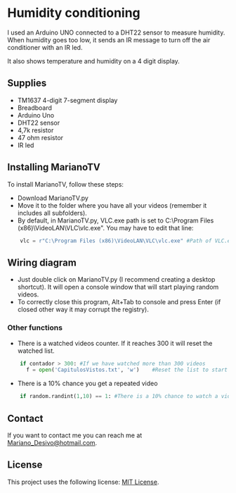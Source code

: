 # Humidity conditioning

I used an Arduino UNO connected to a DHT22 sensor to measure humidity. When humidity goes too low, it sends an IR message to turn off the air conditioner with an IR led.

It also shows temperature and humidity on a 4 digit display.

## Supplies

* TM1637 4-digit 7-segment display
* Breadboard
* Arduino Uno
* DHT22 sensor
* 4,7k resistor
* 47 ohm resistor
* IR led

## Installing MarianoTV

To install MarianoTV, follow these steps:

* Download MarianoTV.py
* Move it to the folder where you have all your videos (remember it includes all subfolders).
* By default, in MarianoTV.py, VLC.exe path is set to C:\Program Files (x86)\VideoLAN\VLC\vlc.exe". You may have to edit that line:
```python
    vlc = r"C:\Program Files (x86)\VideoLAN\VLC\vlc.exe" #Path of VLC.exe
```

## Wiring diagram

* Just double click on MarianoTV.py (I recommend creating a desktop shortcut). It will open a console window that will start playing random videos.
* To correctly close this program, Alt+Tab to console and press Enter (if closed other way it may corrupt the registry).

### Other functions

* There is a watched videos counter. If it reaches 300 it will reset the watched list.
```python
    if contador > 300: #If we have watched more than 300 videos 
      f = open('CapitulosVistos.txt', 'w')    #Reset the list to start again

```
* There is a 10% chance you get a repeated video
```python
    if random.randint(1,10) == 1: #There is a 10% chance to watch a video you have already seen
```

## Contact

If you want to contact me you can reach me at Mariano_Desivo@hotmail.com.

## License

This project uses the following license: [MIT License](https://github.com/MarianoDesivo/MarianoTV/blob/main/LICENSE).
